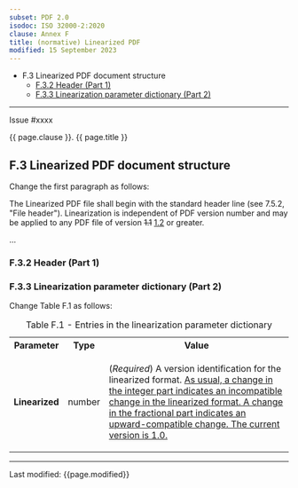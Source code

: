 ```yaml
---
subset: PDF 2.0
isodoc: ISO 32000-2:2020
clause: Annex F
title: (normative) Linearized PDF
modified: 15 September 2023
---
```


<ul class="noprint">
    <li>F.3 Linearized PDF document structure
     <ul>
      <li><a href="#HF.3.2">F.3.2 Header (Part 1)</a>
      </li>
      <li><a href="#HF.3.3">F.3.3 Linearization parameter dictionary (Part 2)</a>
      </li>
     </ul>
    </li>
</ul>
<hr>

<link rel="stylesheet" href="../assets/iso-style.css">
<div class="isostyle">
<div class="fixedpopup" id="issuelink">
    Issue #xxxx
</div>

<p class="fake-h1">{{ page.clause }}. {{ page.title }}</p>

<h2 id="HF.3">F.3 Linearized PDF document structure</h2>

<p class="location">Change the first paragraph as follows:</p>

<p>
The Linearized PDF file shall begin with the standard header line (see 7.5.2, "File header"). Linearization is independent of PDF version number and may be applied to any PDF file of version 
<del onMouseEnter="mouseEnter(this)" data-issue="331">1.1</del>
<ins onMouseEnter="mouseEnter(this)" data-issue="331">1.2</ins> 
or greater.
</p>

<p>...</p>


<h3 id="HF.3.2">F.3.2 Header (Part 1)</h3>

<h3 id="HF.3.3">F.3.3 Linearization parameter dictionary (Part 2)</h3>

<p class="location">Change Table F.1 as follows:</p>

<table>
  <caption id="TableA.1">Table F.1 - Entries in the linearization parameter dictionary</caption>
  <tr>
    <th>Parameter</th>
    <th>Type</th>
    <th>Value</th>
  </tr>
  <tr>
    <td><b>Linearized</b></td>
    <td>number</td>
    <td>
      <p>(<i>Required</i>) A version identification for the linearized format.
      <ins onMouseEnter="mouseEnter(this)" data-issue="153" data-iso="submitted">As usual, a change in the integer part
      indicates an incompatible change in the linearized format. A change in the fractional part
      indicates an upward-compatible change. The current version is 1.0.</ins>
      </p>
    </td>
  </tr>
</table>

</div>

<hr>
<p class="footnote">Last modified: {{page.modified}}</p>
